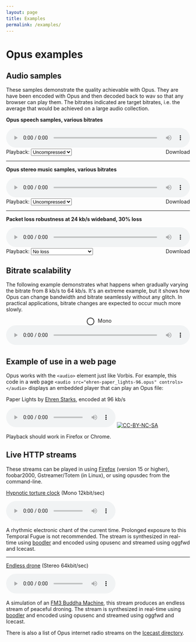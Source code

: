```yaml
---
layout: page
title: Examples
permalink: /examples/
---
```


# Opus examples

## Audio samples

These samples demonstrate the quality achievable with Opus. They are have been encoded with Opus and then
decoded back to wav so that any browser can play them. The bitrates indicated are target bitrates, i.e.
the average that would be achieved on a large audio collection.

<div class="example">
	<p><strong>Opus speech samples, various bitrates</strong></p>
	<audio id="audio1" style="width: 100%" controls="controls"></audio>
	<label for="quality1">Playback: </label>
	<select class="ex-select" id="quality1" name="quality1" data-target="audio1 dl1">
		<option value="speech_orig">Uncompressed</option>
		<option value="speech_8kbps_nb">8 kb/s (NB)</option>
		<option value="speech_12kbps_mb">12 kb/s (MB)</option>
		<option value="speech_16kbps_wb">16 kb/s (WB)</option>
		<option value="speech_24kbps_swb">24 kb/s (SWB)</option>
		<option value="speech_32kbps_fb">32 kb/s (FB)</option>
	</select>
	<span style="float: right;"><a id="dl1">Download</a></span>
	<hr />
	<p><strong>Opus stereo music samples, various bitrates</strong></p>
	<audio id="audio2" style="width: 100%" controls="controls"></audio>
	<label for="quality2">Playback: </label>
	<select class="ex-select" id="quality2" name="quality2" data-target="audio2 dl2">
		<option value="music_orig">Uncompressed</option>
		<option value="music_48kbps">48 kb/s VBR</option>
		<option value="music_64kbps">64 kb/s VBR</option>
		<option value="music_96kbps">96 kb/s VBR</option>
		<option value="music_128kbps">128 kb/s VBR</option>
	</select>
	<span style="float: right;"><a id="dl2">Download</a></span>
	<hr />
	<p><strong>Packet loss robustness at 24 kb/s wideband, 30% loss</strong></p>
	<audio id="audio3" style="width: 100%" controls="controls"></audio>
	<label for="quality3">Playback: </label>
	<select class="ex-select" id="quality3" name="quality3" data-target="audio3 dl3">
		<option value="plc_orig">No loss</option>
		<option value="plc30_opus">Opus 30% loss</option>
		<option value="plc30_opus_fec">Opus 30% loss with FEC</option>
		<option value="plc30_amrwb">AMR-WB 30 % loss</option>
	</select>
	<span style="float: right;"><a id="dl3">Download</a></span>
</div>

## Bitrate scalability

The following example demonstrates what happens when gradually varying the bitrate from 8 kb/s to 64 kb/s.
It's an extreme example, but it shows how Opus can change bandwidth and bitrate seamlessly without any glitch.
In practical applications, bitrate changes are expected to occur much more slowly.

<div class="example">
	<div id="stereo" style="text-align: center; display: none;">
		<img style="height: 1.5em; vertical-align: middle;" src="/assets/img/stereo.svg" alt="" />
		<span>Stereo</span>
	</div>
	<div id="mono" style="text-align: center;">
		<img style="height: 1.5em; vertical-align: middle;" src="/assets/img/mono.svg" alt="" />
		<span>Mono</span>
	</div>
	<div style="width: 50%; float: left; text-align: center;">
		<div id="gauge_1"></div>
	</div>
	<div style="width: 50%; float: left; text-align: center;">
		<div id="gauge_2"></div>
	</div>
	<audio id="p1" style="width: 100%" src="/static/examples/sweep.wav" controls="controls"></audio>
</div>

<script type="text/javascript" src="/assets/js/raphael-2.1.4.min.js"></script>
<script type="text/javascript" src="/assets/js/justgage.js"></script>
<script type="text/javascript" src="/assets/js/examples.js"></script>

## Example of use in a web page

Opus works with the `<audio>` element just like Vorbis. For example, this code in a web page
`<audio src="ehren-paper_lights-96.opus" controls></audio>`
displays an embedded player that can play an Opus file:

<div class="example">
	<p>Paper Lights by <a href="http://magnatune.com/artists/ehren">Ehren Starks</a>, encoded at 96 kb/s</p>
	<audio src="https://people.xiph.org/~giles/2012/opus/ehren-paper_lights-96.opus" controls="controls">
		Your browser does not support the audio element
	</audio>
	<a href="https://creativecommons.org/licenses/by-nc-sa/1.0/">
		<img src="https://i.creativecommons.org/l/by-nc-sa/1.0/80x15.png" alt="CC-BY-NC-SA" />
	</a>
	<p>Playback should work in Firefox or Chrome.</p>
</div>

## Live HTTP streams

These streams can be played in using [Firefox][firefox]
(version 15 or higher), foobar2000, Gstreamer/Totem (in Linux), or using opusdec from the command-line.

<div class="example">
	<p><a href="http://repeater.xiph.org:8000/temporalfugue.opus">Hypnotic torture clock</a> (Mono 12kbit/sec)</p>
	<audio src="http://repeater.xiph.org:8000/temporalfugue.opus" controls="controls"></audio>
	<p>A rhythmic electronic chant of the current time. Prolonged exposure to this Temporal Fugue is not
		recommended. The stream is synthesized in real-time using <a href="http://boodler.org/">boodler</a> and
		encoded using opusenc and streamed using oggfwd and Icecast.</p>
	<hr />
	<p><a href="http://repeater.xiph.org:8000/clock.opus">Endless drone</a> (Stereo 64kbit/sec)</p>
	<audio src="http://repeater.xiph.org:8000/clock.opus" controls="controls"></audio>
	<p>A simulation of an <a href="http://en.wikipedia.org/wiki/FM3">FM3 Buddha Machine</a>, this stream produces an
		endless stream of peaceful droning. The stream is synthesized in real-time using
		<a href="http://boodler.org/">boodler</a> and encoded using opusenc and streamed using oggfwd and Icecast.</p>
</div>

There is also a list of Opus internet radio streams on the [Icecast directory][icecast_dir].

[firefox]: http://www.mozilla.org/en-US/firefox/new/
[icecast_dir]: http://dir.xiph.org/by_format/Opus

